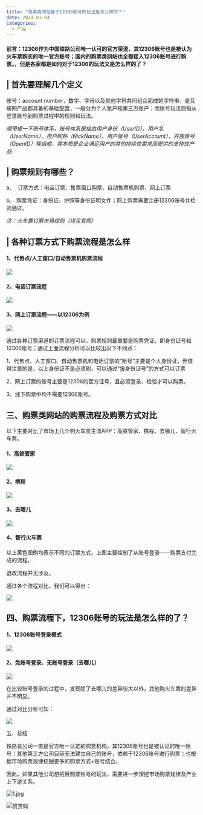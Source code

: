```yaml
---
title: "购票类网站基于12306账号的玩法是怎么样的？"
date: 2024-01-04
categories:
  - 产品
---
```



#### 前言：12306作为中国铁路公司唯一认可的官方渠道，其12306账号也是被认为火车票购买的唯一官方账号；国内的购票类网站也全都接入12306账号进行购票。，但是各家都是如何对于12306的玩法又是怎么样的了？

<!-- more -->

## | 首先要理解几个定义

账号：account number，数字、字母以及其他字符共同组合而成的字符串，是互联网产品都具备的基础配置，一般分为个人账户和第三方账户；而账号玩法则指从登录账号到购票过程中的规则和玩法。

*顺带提一下账号体系，账号体系是指由用户身份（UserID）、用户名（UserName）、用户昵称（NickName）、用户账号（UserAccount）、开放账号（OpenID）等组成，其本质是企业满足用户的其他持续性需求而提供的支持性产品*

## | 购票规则有哪些？

a、  订票方式：电话订票、售票窗口购票、自动售票机购票、网上订票

b、 购票凭证：身份证、护照等身份证明文件；网上购票需要注册12306账号并检验通过。

*注：火车票订票市场规则（详见官网）*

## | 各种订票方式下购票流程是怎么样

#### 1、代售点/人工窗口/自动售票机购票流程

 ![](../../../assets/images/placeholder.png)

#### 2、电话订票流程

 ![](../../../assets/images/placeholder.png)

#### 3、网上订票流程——以12306为例

#### 

 ![](../../../assets/images/placeholder.png)

通过各种订票渠道的订票流程可以，购票规则最重要是购票凭证，即身份证号和12306账号；通过上面流程分析可以比较出以下不同点：

1、代售点、人工窗口、自动售票机和电话订票的“账号”主要是个人身份证，但值得注意的是，以上身份证不是必须刷，可以通过“报身份证号”的方式可以订票

2、网上订票的账号主要是12306的官方证号，且必须登录、检验才可以购票。

3、线下购票中均不需要12306账号。

## 三、购票类网站的购票流程及购票方式对比

以下主要对比了市场上几个购火车票主流APP：高铁管家、携程、去哪儿、智行火车票。

#### 1、高铁管家

![](../../../assets/images/placeholder.png) 

#### 2、携程

![](../../../assets/images/placeholder.png) 

#### 3、去哪儿

 ![](../../../assets/images/placeholder.png)

#### 4、智行火车票

#### 

以上黄色图例均表示不同的订票方式，上图主要绘制了从账号登录——购票支付完成的流程，

退改流程并无涉及。

通过各个流程对比，我们可以得出：

 ![](../../../assets/images/placeholder.png)

## 四、购票流程下，12306账号的玩法是怎么样的了？

#### 1、12306账号登录模式

![](../../../assets/images/placeholder.png) 

#### 2、免账号登录、无账号登录（去哪儿）

 ![](../../../assets/images/placeholder.png)

在比较账号登录的过程中，发现除了去哪儿的差异较大以外，其他购火车票的差异并不明显。

通过对比分析可知：

![](../../../assets/images/placeholder.png)

五、总结

铁路总公司一直是官方唯一认定的购票机构，其12306账号也是被认证的唯一账号；其他第三方公司目前无法建立自己的账号，依赖于12306账号进行购票；也根据市场购票规律挖掘更多的购票方式+账号结合。

因此，如果其他公司想拓展购票账号的玩法，需要进一步深挖市场购票规律及产业上下游关系。

![1.jpg](../../../assets/images/1.jpg)

![赞赏码](../../../assets/images/赞赏码)